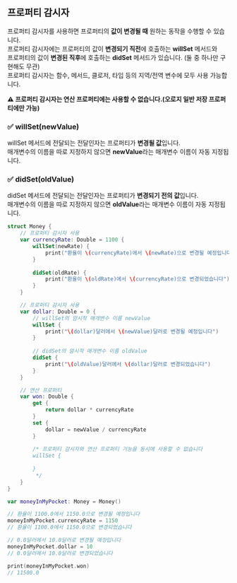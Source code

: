 ## 프로퍼티 감시자 
프로퍼티 감시자를 사용하면 프로퍼티의 **값이 변경될 때** 원하는 동작을 수행할 수 있습니다.  
프로퍼티 감시자에는 프로퍼티의 값이 **변경되기 직전**에 호출하는 **willSet** 메서드와    
프로퍼티의 값이 **변경된 직후**에 호출하는 **didSet** 메서드가 있습니다. (둘 중 하나만 구현해도 무관)   
프로퍼티 감시자는 함수, 메서드, 클로저, 타입 등의 지역/전역 변수에 모두 사용 가능합니다.  

**⚠️ 프로퍼티 감시자는 연산 프로퍼티에는 사용할 수 없습니다.(오로지 일반 저장 프로퍼티에만 가능)**


### ✅ willSet(newValue)
willSet 메서드에 전달되는 전달인자는 프로퍼티가 **변경될 값**입니다.  
매개변수의 이름을 따로 지정하지 않으면 **newValue**라는 매개변수 이름이 자동 지정됩니다.

### ✅ didSet(oldValue)
didSet 메서드에 전달되는 전달인자는 프로퍼티가 **변경되기 전의 값**입니다.  
매개변수의 이름을 따로 지정하지 않으면 **oldValue**라는 매개변수 이름이 자동 지정됩니다.  


~~~Swift
struct Money {
    // 프로퍼티 감시자 사용
    var currencyRate: Double = 1100 {
        willSet(newRate) {
            print("환율이 \(currencyRate)에서 \(newRate)으로 변경될 예정입니다")
        }
        
        didSet(oldRate) {
            print("환율이 \(oldRate)에서 \(currencyRate)으로 변경되었습니다")
        }
    }

    // 프로퍼티 감시자 사용
    var dollar: Double = 0 {
        // willSet의 암시적 매개변수 이름 newValue
        willSet {
            print("\(dollar)달러에서 \(newValue)달러로 변경될 예정입니다")
        }
        
        // didSet의 암시적 매개변수 이름 oldValue
        didSet {
            print("\(oldValue)달러에서 \(dollar)달러로 변경되었습니다")
        }
    }

    // 연산 프로퍼티
    var won: Double {
        get {
            return dollar * currencyRate
        }
        set {
            dollar = newValue / currencyRate
        }
        
        /* 프로퍼티 감시자와 연산 프로퍼티 기능을 동시에 사용할 수 없습니다
        willSet {
            
        }
         */
    }    
}

var moneyInMyPocket: Money = Money()

// 환율이 1100.0에서 1150.0으로 변경될 예정입니다
moneyInMyPocket.currencyRate = 1150
// 환율이 1100.0에서 1150.0으로 변경되었습니다

// 0.0달러에서 10.0달러로 변경될 예정입니다
moneyInMyPocket.dollar = 10
// 0.0달러에서 10.0달러로 변경되었습니다

print(moneyInMyPocket.won)
// 11500.0
~~~
